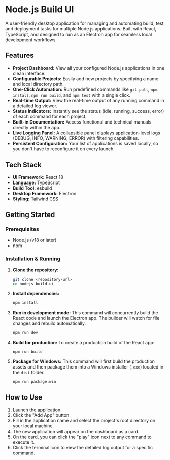 # Node.js Build UI

A user-friendly desktop application for managing and automating build, test, and deployment tasks for multiple Node.js applications. Built with React, TypeScript, and designed to run as an Electron app for seamless local development workflows.

## Features

- **Project Dashboard:** View all your configured Node.js applications in one clean interface.
- **Configurable Projects:** Easily add new projects by specifying a name and local directory path.
- **One-Click Automation:** Run predefined commands like `git pull`, `npm install`, `npm run build`, and `npm test` with a single click.
- **Real-time Output:** View the real-time output of any running command in a detailed log viewer.
- **Status Indicators:** Instantly see the status (idle, running, success, error) of each command for each project.
- **Built-in Documentation:** Access functional and technical manuals directly within the app.
- **Live Logging Panel:** A collapsible panel displays application-level logs (DEBUG, INFO, WARNING, ERROR) with filtering capabilities.
- **Persistent Configuration:** Your list of applications is saved locally, so you don't have to reconfigure it on every launch.

## Tech Stack

- **UI Framework:** React 18
- **Language:** TypeScript
- **Build Tool:** esbuild
- **Desktop Framework:** Electron
- **Styling:** Tailwind CSS

## Getting Started

### Prerequisites

- Node.js (v18 or later)
- npm

### Installation & Running

1.  **Clone the repository:**
    ```bash
    git clone <repository-url>
    cd nodejs-build-ui
    ```

2.  **Install dependencies:**
    ```bash
    npm install
    ```

3.  **Run in development mode:**
    This command will concurrently build the React code and launch the Electron app. The builder will watch for file changes and rebuild automatically.
    ```bash
    npm run dev
    ```

4.  **Build for production:**
    To create a production build of the React app:
    ```bash
    npm run build
    ```

5.  **Package for Windows:**
    This command will first build the production assets and then package them into a Windows installer (`.exe`) located in the `dist` folder.
    ```bash
    npm run package:win
    ```

## How to Use

1.  Launch the application.
2.  Click the "Add App" button.
3.  Fill in the application name and select the project's root directory on your local machine.
4.  The new application will appear on the dashboard as a card.
5.  On the card, you can click the "play" icon next to any command to execute it.
6.  Click the terminal icon to view the detailed log output for a specific command.